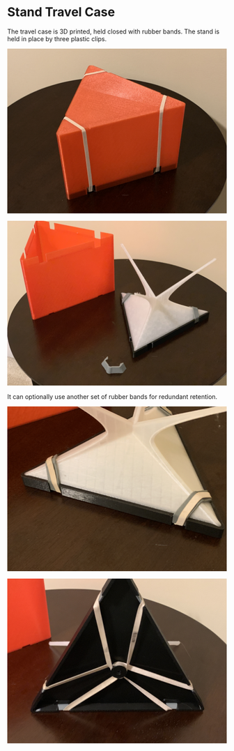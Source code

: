 # Stand Travel Case

The travel case is 3D printed, held closed with rubber bands.
The stand is held in place by three plastic clips.

![travel case](stc.jpg)

![travel case open](stc-open.jpg)

It can optionally use another set of rubber bands for
redundant retention.

![redundant retention](stc-rr-1.jpg)

![redundant retention](stc-rr-2.jpg)
